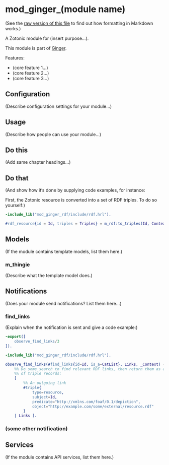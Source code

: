 mod_ginger_(module name)
========================

(See the [raw version of this file](https://raw.githubusercontent.com/driebit/mod_ginger_template/master/README.md)
to find out how formatting in Markdown works.)

A Zotonic module for (insert purpose...).

This module is part of [Ginger](http://github.com/driebit/ginger).

Features:

* (core feature 1...)
* (core feature 2...)
* (core feature 3...)

Configuration
-------------

(Describe configuration settings for your module...)

Usage
-----

(Describe how people can use your module...)

## Do this

(Add same chapter headings...)

## Do that

(And show how it‘s done by supplying code examples, for instance:

First, the Zotonic resource is converted into a set of RDF triples. To do so
yourself:)

```erlang
-include_lib("mod_ginger_rdf/include/rdf.hrl").

#rdf_resource{id = Id, triples = Triples} = m_rdf:to_triples(Id, Context).
```

## Models

(If the module contains template models, list them here.)

### m_thingie

(Describe what the template model does.)

## Notifications

(Does your module send notifications? List them here...)

### find_links

(Explain when the notification is sent and give a code example:)

```erlang
-export([
    observe_find_links/3
]).

-include_lib("mod_ginger_rdf/include/rdf.hrl").

observe_find_links(#find_links{id=Id, is_a=CatList}, Links, _Context) ->
    %% Do some search to find relevant RDF links, then return them as a list
    %% of triple records:
    [
        %% An outgoing link
        #triple{
            type=resource,
            subject=Id,
            predicate="http://xmlns.com/foaf/0.1/depiction",
            object="http://example.com/some/external/resource.rdf"
        }
    | Links ].
```

### (some other notification)

## Services

(If the module contains API services, list them here.)
